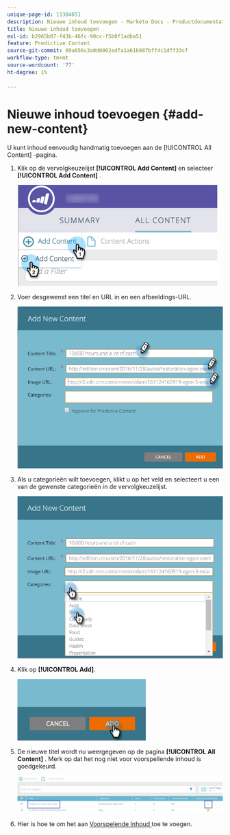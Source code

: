 ```yaml
---
unique-page-id: 11384651
description: Nieuwe inhoud toevoegen - Marketo Docs - Productdocumentatie
title: Nieuwe inhoud toevoegen
exl-id: b2965b07-f43b-46fc-90cc-f5b0f1adba51
feature: Predictive Content
source-git-commit: 09a656c3a0d0002edfa1a61b987bff4c1dff33cf
workflow-type: tm+mt
source-wordcount: '77'
ht-degree: 1%

---
```


# Nieuwe inhoud toevoegen {#add-new-content}

U kunt inhoud eenvoudig handmatig toevoegen aan de [!UICONTROL All Content] -pagina.

1. Klik op de vervolgkeuzelijst **[!UICONTROL Add Content]** en selecteer **[!UICONTROL Add Content]** .

   ![](assets/image2017-10-3-8-3a54-3a9.png)

1. Voer desgewenst een titel en URL in en een afbeeldings-URL.

   ![](assets/add-new-content-updated-pencils.png)

1. Als u categorieën wilt toevoegen, klikt u op het veld en selecteert u een van de gewenste categorieën in de vervolgkeuzelijst.

   ![](assets/add-new-content-categories-updated-hands.png)

1. Klik op **[!UICONTROL Add]**.

   ![](assets/all-content-add-hand.png)

1. De nieuwe titel wordt nu weergegeven op de pagina **[!UICONTROL All Content]** . Merk op dat het nog niet voor voorspellende inhoud is goedgekeurd.

   ![](assets/image2017-10-3-8-3a55-3a21.png)

1. Hier is hoe te om het aan [ Voorspelende Inhoud ](/help/marketo/product-docs/predictive-content/working-with-all-content/approve-a-title-for-predictive-content.md) toe te voegen.
